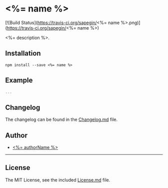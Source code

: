 # <%= name %>

[![Build Status](https://travis-ci.org/sapegin/<%= name %>.png)](https://travis-ci.org/sapegin/<%= name %>)

<%= description %>.


## Installation

```
npm install --save <%= name %>
```


## Example

```js
...
```



## Changelog

The changelog can be found in the [Changelog.md](Changelog.md) file.

## Author

* [<%= authorName %>](<%= authorUrl %>)

---

## License

The MIT License, see the included [License.md](License.md) file.

